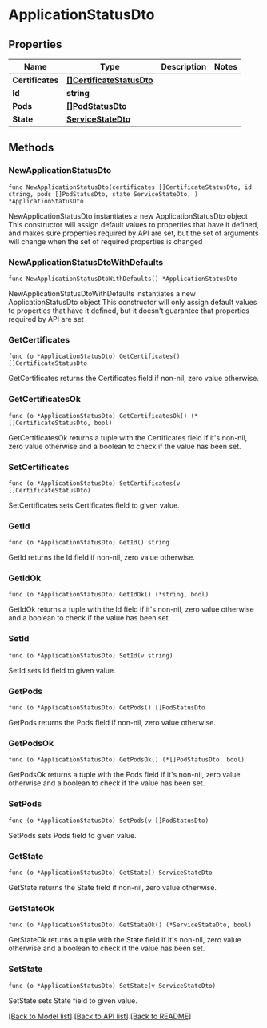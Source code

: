 # ApplicationStatusDto

## Properties

Name | Type | Description | Notes
------------ | ------------- | ------------- | -------------
**Certificates** | [**[]CertificateStatusDto**](CertificateStatusDto.md) |  | 
**Id** | **string** |  | 
**Pods** | [**[]PodStatusDto**](PodStatusDto.md) |  | 
**State** | [**ServiceStateDto**](ServiceStateDto.md) |  | 

## Methods

### NewApplicationStatusDto

`func NewApplicationStatusDto(certificates []CertificateStatusDto, id string, pods []PodStatusDto, state ServiceStateDto, ) *ApplicationStatusDto`

NewApplicationStatusDto instantiates a new ApplicationStatusDto object
This constructor will assign default values to properties that have it defined,
and makes sure properties required by API are set, but the set of arguments
will change when the set of required properties is changed

### NewApplicationStatusDtoWithDefaults

`func NewApplicationStatusDtoWithDefaults() *ApplicationStatusDto`

NewApplicationStatusDtoWithDefaults instantiates a new ApplicationStatusDto object
This constructor will only assign default values to properties that have it defined,
but it doesn't guarantee that properties required by API are set

### GetCertificates

`func (o *ApplicationStatusDto) GetCertificates() []CertificateStatusDto`

GetCertificates returns the Certificates field if non-nil, zero value otherwise.

### GetCertificatesOk

`func (o *ApplicationStatusDto) GetCertificatesOk() (*[]CertificateStatusDto, bool)`

GetCertificatesOk returns a tuple with the Certificates field if it's non-nil, zero value otherwise
and a boolean to check if the value has been set.

### SetCertificates

`func (o *ApplicationStatusDto) SetCertificates(v []CertificateStatusDto)`

SetCertificates sets Certificates field to given value.


### GetId

`func (o *ApplicationStatusDto) GetId() string`

GetId returns the Id field if non-nil, zero value otherwise.

### GetIdOk

`func (o *ApplicationStatusDto) GetIdOk() (*string, bool)`

GetIdOk returns a tuple with the Id field if it's non-nil, zero value otherwise
and a boolean to check if the value has been set.

### SetId

`func (o *ApplicationStatusDto) SetId(v string)`

SetId sets Id field to given value.


### GetPods

`func (o *ApplicationStatusDto) GetPods() []PodStatusDto`

GetPods returns the Pods field if non-nil, zero value otherwise.

### GetPodsOk

`func (o *ApplicationStatusDto) GetPodsOk() (*[]PodStatusDto, bool)`

GetPodsOk returns a tuple with the Pods field if it's non-nil, zero value otherwise
and a boolean to check if the value has been set.

### SetPods

`func (o *ApplicationStatusDto) SetPods(v []PodStatusDto)`

SetPods sets Pods field to given value.


### GetState

`func (o *ApplicationStatusDto) GetState() ServiceStateDto`

GetState returns the State field if non-nil, zero value otherwise.

### GetStateOk

`func (o *ApplicationStatusDto) GetStateOk() (*ServiceStateDto, bool)`

GetStateOk returns a tuple with the State field if it's non-nil, zero value otherwise
and a boolean to check if the value has been set.

### SetState

`func (o *ApplicationStatusDto) SetState(v ServiceStateDto)`

SetState sets State field to given value.



[[Back to Model list]](../README.md#documentation-for-models) [[Back to API list]](../README.md#documentation-for-api-endpoints) [[Back to README]](../README.md)


